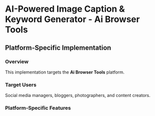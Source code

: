 # AI-Powered Image Caption & Keyword Generator - Ai Browser Tools

## Platform-Specific Implementation

### Overview
This implementation targets the **Ai Browser Tools** platform.

### Target Users
Social media managers, bloggers, photographers, and content creators.

### Platform-Specific Features
